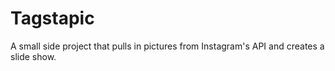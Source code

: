 Tagstapic
=========

A small side project that pulls in pictures from Instagram's API and creates a slide show.
